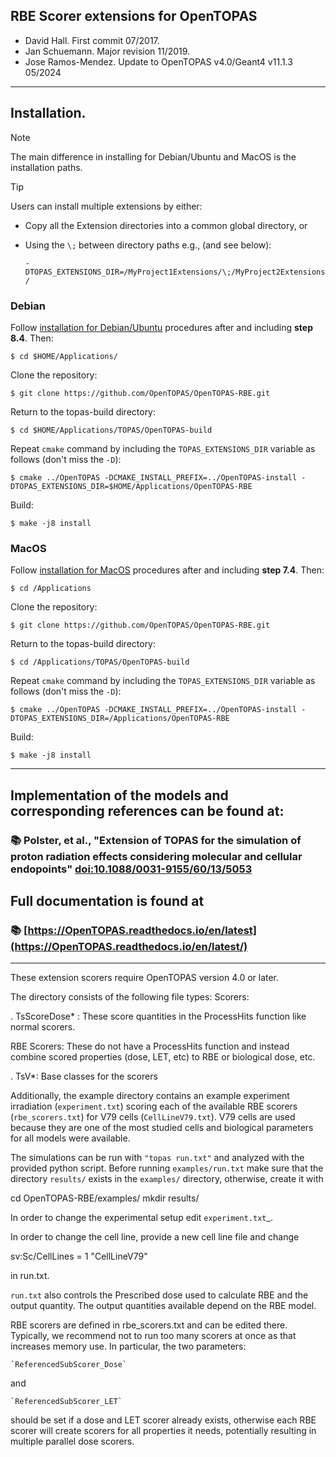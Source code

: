 RBE Scorer extensions for OpenTOPAS
---

  - David Hall. First commit 07/2017.
  - Jan Schuemann. Major revision 11/2019.
  - Jose Ramos-Mendez. Update to OpenTOPAS v4.0/Geant4 v11.1.3 05/2024
    
---

## Installation.

> [!NOTE]
> The main difference in installing for Debian/Ubuntu and MacOS is the installation paths. 

> [!TIP]
> Users can install multiple extensions by either:
> - Copy all the Extension directories into a common global directory, or
> - Using the `\;` between directory paths e.g., (and see below):
>
>      `-DTOPAS_EXTENSIONS_DIR=/MyProject1Extensions/\;/MyProject2Extensions/`

### Debian

Follow [installation for Debian/Ubuntu](https://opentopas.readthedocs.io/en/latest/getting-started/Debian.html) procedures after and including **step 8.4**. Then:

    $ cd $HOME/Applications/

Clone the repository:

    $ git clone https://github.com/OpenTOPAS/OpenTOPAS-RBE.git

Return to the topas-build directory:

    $ cd $HOME/Applications/TOPAS/OpenTOPAS-build

Repeat `cmake` command by including the `TOPAS_EXTENSIONS_DIR` variable as follows (don't miss the `-D`):

    $ cmake ../OpenTOPAS -DCMAKE_INSTALL_PREFIX=../OpenTOPAS-install -DTOPAS_EXTENSIONS_DIR=$HOME/Applications/OpenTOPAS-RBE

Build:

    $ make -j8 install

### MacOS

Follow [installation for MacOS](https://opentopas.readthedocs.io/en/latest/getting-started/MacOS.html) procedures after and including **step 7.4**. Then:

    $ cd /Applications

Clone the repository:

    $ git clone https://github.com/OpenTOPAS/OpenTOPAS-RBE.git

Return to the topas-build directory:

    $ cd /Applications/TOPAS/OpenTOPAS-build

Repeat `cmake` command by including the `TOPAS_EXTENSIONS_DIR` variable as follows (don't miss the `-D`):

    $ cmake ../OpenTOPAS -DCMAKE_INSTALL_PREFIX=../OpenTOPAS-install -DTOPAS_EXTENSIONS_DIR=/Applications/OpenTOPAS-RBE

Build:

    $ make -j8 install
    
---

## Implementation of the models and corresponding references can be found at:  

### :books: Polster, et al., "Extension of TOPAS for the simulation of proton radiation effects considering molecular and cellular endopoints" [doi:10.1088/0031-9155/60/13/5053](doi:10.1088/0031-9155/60/13/5053)

## Full documentation is found at

### :books: [https://OpenTOPAS.readthedocs.io/en/latest](https://OpenTOPAS.readthedocs.io/en/latest/)

---

These extension scorers require OpenTOPAS version 4.0 or later.

The directory consists of the following file types:
Scorers:

   . TsScoreDose* : These score quantities in the ProcessHits function like normal scorers.

RBE Scorers: These do not have a ProcessHits function and instead combine scored
properties (dose, LET, etc) to RBE or biological dose, etc.

   . TsV*: Base classes for the scorers

Additionally, the example directory contains an example experiment irradiation
(`experiment.txt`) scoring each of the available RBE scorers (`rbe_scorers.txt`) for
V79 cells (`CellLineV79.txt`). V79 cells are used because they are one of the most
studied cells and biological parameters for all models were available.

The simulations can be run with `"topas run.txt"` and analyzed with the provided
python script. Before running `examples/run.txt` make sure that the directory
`results/` exists in the `examples/` directory, otherwise, create it with

   cd OpenTOPAS-RBE/examples/
   mkdir results/

In order to change the experimental setup edit `experiment.txt`_.

In order to change the cell line, provide a new cell line file and change

   sv:Sc/CellLines     = 1 "CellLineV79"

in run.txt.

`run.txt` also controls the Prescribed dose used to calculate RBE and the output
quantity. The output quantities available depend on the RBE model.

RBE scorers are defined in rbe_scorers.txt and can be edited there. Typically,
we recommend not to run too many scorers at once as that increases memory use.
In particular, the two parameters:

    `ReferencedSubScorer_Dose`

and

    `ReferencedSubScorer_LET`

should be set if a dose and LET scorer already exists, otherwise each RBE scorer
will create scorers for all properties it needs, potentially resulting in
multiple parallel dose scorers.

